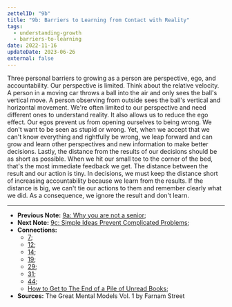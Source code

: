 ```yaml
---
zettelID: "9b"
title: "9b: Barriers to Learning from Contact with Reality"
tags:
  - understanding-growth
  - barriers-to-learning
date: 2022-11-16
updateDate: 2023-06-26
external: false
---
```


Three personal barriers to growing as a person are perspective, ego, and accountability. Our perspective is limited. Think about the relative velocity. A person in a moving car throws a ball into the air and only sees the ball's vertical move. A person observing from outside sees the ball's vertical and horizontal movement. We're often limited to our perspective and need different ones to understand reality. It also allows us to reduce the ego effect. Our egos prevent us from opening ourselves to being wrong. We don't want to be seen as stupid or wrong. Yet, when we accept that we can't know everything and rightfully be wrong, we leap forward and can grow and learn other perspectives and new information to make better decisions. Lastly, the distance from the results of our decisions should be as short as possible. When we hit our small toe to the corner of the bed, that's the most immediate feedback we get. The distance between the result and our action is tiny. In decisions, we must keep the distance short of increasing accountability because we learn from the results. If the distance is big, we can't tie our actions to them and remember clearly what we did. As a consequence, we ignore the result and don't learn.

---

- **Previous Note:** [9a: Why you are not a senior](/notes/9a/);
- **Next Note:** [9c: Simple Ideas Prevent Complicated Problems](/notes/9c/);
- **Connections:**
  - [7](/notes/7/);
  - [12](/notes/12/);
  - [14](/notes/14/);
  - [19](/notes/19/);
  - [29](/notes/29/);
  - [31](/notes/31/);
  - [44](/notes/44/);
  - [How to Get to The End of a Pile of Unread Books](/how-to-get-to-the-end-of-a-pile-of-unread-books/);
- **Sources:** The Great Mental Models Vol. 1 by Farnam Street